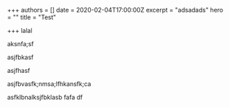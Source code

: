 +++
authors = []
date = 2020-02-04T17:00:00Z
excerpt = "adsadads"
hero = ""
title = "Test"

+++
lalal 

aksnfa;sf

asjfbkasf

asjfhasf

asjfbvasfk;nmsa;lfhkansfk;ca

asfklbnalksjfbklasb fafa df 